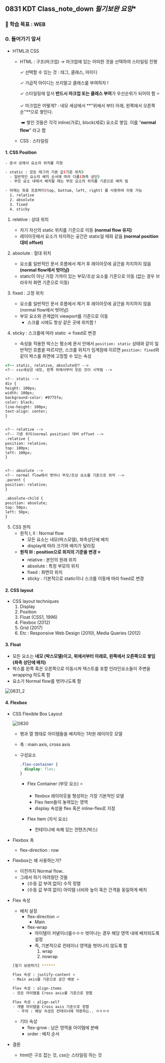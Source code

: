 ## 0831 KDT Class_note_down *필기보완 요망**

### 🎯 학습 목표 : WEB

### 0. 들어가기 앞서

- HTML과 CSS

  - HTML : 구조(마크업) → 마크업에 있는 어떠한 것을 선택하여 스타일링 진행

    ✓ 선택할 수 있는 것 : 태그, 클래스, 아이디

    ✓ 가급적 아이디는 쓰지말고 클래스를 부여하자 !

    ✓ 스타일링에 앞서 **반드시 마크업 또는 클래스 부여**가 우선순위가 되어야 함  ⭐️

    ✓ 마크업은 어떻게? : 네모 세상에서 **"위에서 부터 아래, 왼쪽에서 오른쪽 순"**으로 쌓인다.

    ​	➡️ 쌓인 것들은 각각 inline(가로), block(세로) 요소로 쌓임. 이를 "**normal flow**" 라고 함

  - CSS : 스타일링



#### 1. CSS Position

```bash
- 문서 상에서 요소의 위치를 지정

- static : 모든 태그의 기본 값(기준 위치)
  - 일반적인 요소의 배치 순서에 따라 다름(좌측 상단)
  - 부모 요소 내에서 배치될 때는 부모 요소의 위치를 기준으로 배치 됨
  
- 아래는 좌표 프로퍼티(top, bottom, left, right) 를 사용하여 이동 가능
  1. relative
  2. absolute
  3. fixed
  4. sticky
```

1. reletive : 상대 위치
   - 자기 자신의 static 위치를 기준으로 이동 **(normal flow 유지)**
   - 레이아웃에서 요소가 차지하는 공간은 static일 때와 같음 **(normal position 대비 offset)**

2. absolute : 절대 위치
   - 요소를 일반적인 문서 흐름에서 제거 후 레이아웃에 공간을 차지하지 않음 **(normal flow에서 벗어남)**
   - static이 아닌 가장 가까이 있는 부모/조상 요소를 기준으로 이동 (없는 경우 브라우저 화면 기준으로 이동)
3. fixed : 고정 위치
   - 요소를 일반적인 문서 흐름에서 제거 후 레이아웃에 공간을 차지하지 않음 (normal flow에서 벗어남)
   - 부모 요소와 관계없이 viewport를 기준으로 이동
     - 스크롤 시에도 항상 같은 곳에 위치함 !
4. sticky : 스크롤에 따라 static → fixed로 변경
   - 속성을 적용한 박스는 평소에 문서 안에서 `position: static` 상태와 같이 일반적인 흐름을 따르지만, 스크롤 위치가 임계점에 이르면 `position: fixed`와 같이 박스를 화면에 고정할 수 있는 속성 

```html
<?-- static, relative, absolute란? -->
<?-- css세상은 네모, 왼쪽 위에서부터 모든 것이 시작됨 -->

<?-- static -->
div {
height: 100px;
width: 100px;
background-color: #9775fa;
color: black;
line-height: 100px;
text-align: center;
}


<?-- relative -->
<?-- 기존 위치(normal position) 대비 offset -->
.relative {
position: relative;
top: 100px;
left: 100px;
}


<?-- absolute -->
<?-- normal flow에서 벗어나 부모/조상 요소를 기준으로 위치 -->
.parent {
position: relative;
}

.absolute-child {
position: absolute;
top: 50px;
left: 50px;
}
```



5. CSS 원칙
   - 원칙 I, II : Normal flow
     - 모든 요소는 네모(박스모델), 좌측상단에 배치
     - display에 따라 크기와 배치가 달라짐
   - **원칙 III : position으로 위치의 기준을 변경 ⭐️**
     - relative : 본인의 원래 위치 
     - absolute : 특정 부모의 위치
     - fixed : 화면의 위치
     - sticky : 기본적으로 static이나 스크롤 이동에 따라 fixed로 변경



#### 2. CSS layout

- CSS layout techniques
  1. Display
  2. Position
  3. Float (CSS1, 1996)
  4. Flexbox (2012)
  5. Grid (2017)
  6. Etc : Responsive Web Design (2010), Media Queries (2012)



#### 3. Float

- 모든 요소는 **네모 (박스모델)이고, 위에서부터 아래로, 왼쪽에서 오른쪽으로 쌓임 (좌측 상단에 배치)**
- 박스를 왼쪽 혹은 오른쪽으로 이동시켜 텍스트를 포함 인라인요소들이 주변을 wrapping 하도록 함
- 요소가 Normal flow를 벗어나도록 함

![0831_2](220831.assets/0831_2.png)



#### 4. Flexbox

- CSS Flexible Box Layout

  ![0830](220831.assets/0830.jpg)

  - 행과 열 행태로 아이템들을 배치하는 1차원 레이아웃 모델

  - 축 : main axis, cross axis

  - 구성요소 

    ```css
    .flex-container {
      display: flex;
    }
    ```

    - Flex Container (부모 요소) ⭐️
      - flexbox 레이아웃을 형성하는 가장 기본적인 모델
      - Flex Item들이 놓여있는 영역
      - display 속성을 flex 혹은 inline-flex로 지정

    - Flex Item (자식 요소)
      - 컨테이너에 속해 있는 컨텐츠(박스)

- Flexbox 축

  - flex-direction : row

- Flexbox는 왜 사용하는가?

  - 이전까지 Normal flow..
  - 그래서 하기 어려웠던 것들
    - (수동 값 부여 없이) 수직 정렬
    - (수동 값 부여 없이)  아이템 너비와 높이 혹은 간격을 동일하게 배치

- Flex 속성

  - 배치 설정
    - flex-direction ✓
      - Main
    - flex-wrap
      - 아이템이 커넽이너를ㅇㅇㅇ 벗어나는 경우 해당 영역 내에 배치되도록 설정
      - 즉, 기본적으로 컨테이너 영역을 벗어나지 않도록 함
        1. wrap
        2. nowrap

  ```bash
  [필기 보완하기] ******
  
  Flex 속성 : justify-content ⭐️
  - Main axis를 기준으로 공간 배분 ⭐️
  
  Flex 속성 : align-items
  - 모든 아이템을 Cross axis를 기준으로 정렬
  
  Flex 속성 : align-self
  - 개별 아이템을 Cross axis 기준으로 정렬
  	- 주의 : 해당 속성은 컨테이너에 적용하는.. ㅇㅇㅇㅇ
  ```

  - 기타 속성
    - flex-grow : 남은 영역을 아이템에 분배
    - order : 배치 순서 



- 결론
  - html은 구조 잡는 것, css는 스타일링 하는 것
